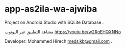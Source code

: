 # app-as2ila-wa-ajwiba
Project on Android Studio with SQLite Database .

مشاهد التطبيق عبر اليوتوب
https://youtu.be/w2RqEHQXNNo

Developer:
Mohammed Hirech
medsikb@gmail.com .
